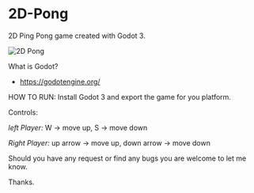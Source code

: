 # 2D-Pong
2D Ping Pong game created with Godot 3.

![2D Pong](/resource/2d-pong.png)

What is Godot?
  - https://godotengine.org/

HOW TO RUN:
  Install Godot 3 and export the game for you platform.

Controls:

  *left Player:*
       W -> move up,
       S -> move down
      
  *Right Player:*
       up arrow -> move up,
       down arrow -> move down
      
Should you have any request or find any bugs you are welcome to let me know.

Thanks.
